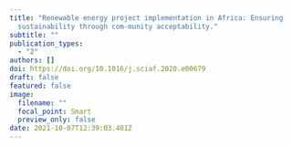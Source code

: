 ```yaml
---
title: "Renewable energy project implementation in Africa: Ensuring
  sustainability through com-munity acceptability."
subtitle: ""
publication_types:
  - "2"
authors: []
doi: https://doi.org/10.1016/j.sciaf.2020.e00679
draft: false
featured: false
image:
  filename: ""
  focal_point: Smart
  preview_only: false
date: 2021-10-07T12:39:03.401Z
---
```

